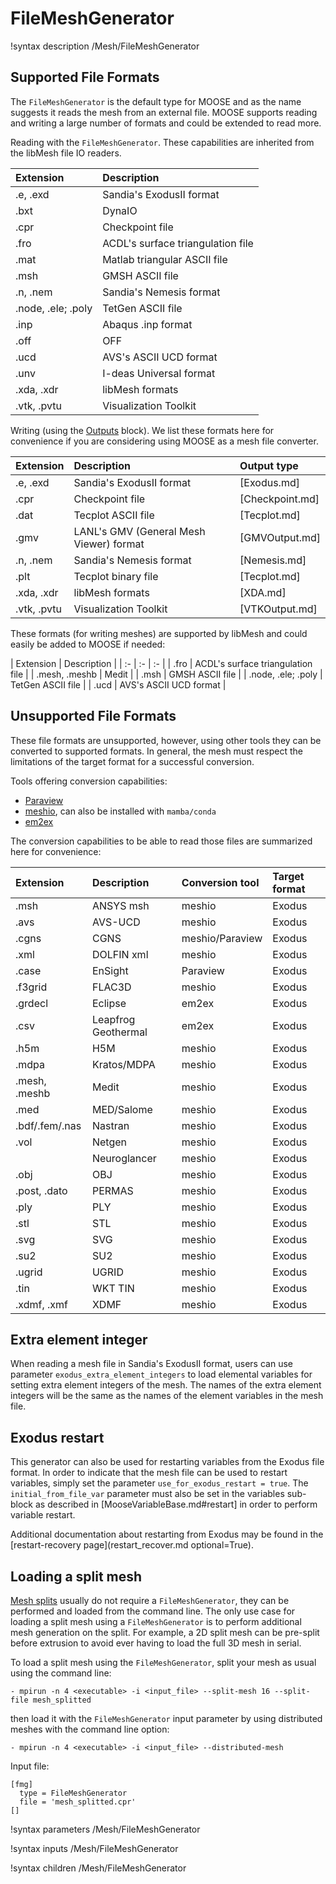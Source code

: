 # FileMeshGenerator

!syntax description /Mesh/FileMeshGenerator

## Supported File Formats

The `FileMeshGenerator` is the default type for MOOSE and as the name suggests it reads the mesh from an external file. MOOSE
supports reading and writing a large number of formats and could be extended to read more.

Reading with the `FileMeshGenerator`. These capabilities are inherited from the
libMesh file IO readers.

| Extension   | Description |
| :-          | :- |
| .e, .exd    | Sandia's ExodusII format |
| .bxt        | DynaIO |
| .cpr        | Checkpoint file |
| .fro        | ACDL's surface triangulation file |
| .mat        | Matlab triangular ASCII file |
| .msh        | GMSH ASCII file |
| .n, .nem    | Sandia's Nemesis format |
| .node, .ele; .poly | TetGen ASCII file |
| .inp        | Abaqus .inp format |
| .off        | OFF |
| .ucd        | AVS's ASCII UCD format |
| .unv        | I-deas Universal format |
| .xda, .xdr  | libMesh formats |
| .vtk, .pvtu | Visualization Toolkit |

Writing (using the [Outputs](syntax/Outputs/index.md) block). We list these formats here
for convenience if you are considering using MOOSE as a mesh file converter.

| Extension   | Description              | Output type |
| :-          | :-                       | :- |
| .e, .exd    | Sandia's ExodusII format | [Exodus.md] |
| .cpr        | Checkpoint file          | [Checkpoint.md] |
| .dat        | Tecplot ASCII file       | [Tecplot.md] |
| .gmv        | LANL's GMV (General Mesh Viewer) format | [GMVOutput.md] |
| .n, .nem    | Sandia's Nemesis format  | [Nemesis.md] |
| .plt        | Tecplot binary file      | [Tecplot.md] |
| .xda, .xdr  | libMesh formats          | [XDA.md] |
| .vtk, .pvtu | Visualization Toolkit    | [VTKOutput.md] |

These formats (for writing meshes) are supported by libMesh and could easily be added to MOOSE if needed:

| Extension     | Description                       |
| :-            | :-                       | :- |
| .fro          | ACDL's surface triangulation file |
| .mesh, .meshb | Medit |
| .msh          | GMSH ASCII file |
| .node, .ele; .poly | TetGen ASCII file |
| .ucd          | AVS's ASCII UCD format |


## Unsupported File Formats

These file formats are unsupported, however, using other tools they can be converted to supported formats.
In general, the mesh must respect the limitations of the target format for a successful conversion.

Tools offering conversion capabilities:

- [Paraview](https://www.paraview.org/)
- [meshio](https://pypi.org/project/meshio/2.3.5/), can also be installed with `mamba/conda`
- [em2ex](https://github.com/cpgr/em2ex)

The conversion capabilities to be able to read those files are summarized here for convenience:

| Extension   | Description | Conversion tool | Target format |
| :-          | :-          | :-              | :-     |
| .msh        | ANSYS msh   | meshio          | Exodus |
| .avs        | AVS-UCD     | meshio          | Exodus |
| .cgns       | CGNS        | meshio/Paraview | Exodus |
| .xml        | DOLFIN xml  | meshio          | Exodus |
| .case       | EnSight     | Paraview        | Exodus |
| .f3grid     | FLAC3D      | meshio          | Exodus |
| .grdecl     | Eclipse     | em2ex           | Exodus |
| .csv        | Leapfrog Geothermal | em2ex   | Exodus |
| .h5m        | H5M         | meshio          | Exodus |
| .mdpa       | Kratos/MDPA | meshio          | Exodus |
| .mesh, .meshb | Medit     | meshio          | Exodus |
| .med        | MED/Salome  | meshio          | Exodus |
| .bdf/.fem/.nas | Nastran  | meshio          | Exodus |
| .vol        | Netgen      | meshio          | Exodus |
|             | Neuroglancer | meshio         | Exodus |
| .obj        | OBJ         | meshio          | Exodus |
| .post, .dato | PERMAS     | meshio          | Exodus |
| .ply        | PLY         | meshio          | Exodus |
| .stl        | STL         | meshio          | Exodus |
| .svg        | SVG         | meshio          | Exodus |
| .su2        | SU2         | meshio          | Exodus |
| .ugrid      | UGRID       | meshio          | Exodus |
| .tin        | WKT TIN     | meshio          | Exodus |
| .xdmf, .xmf | XDMF        | meshio          | Exodus |

## Extra element integer

When reading a mesh file in Sandia's ExodusII format, users can use parameter `exodus_extra_element_integers` to load elemental variables for setting extra element integers of the mesh.
The names of the extra element integers will be the same as the names of the
element variables in the mesh file.

## Exodus restart

This generator can also be used for
restarting variables from the Exodus file format. In order to indicate that the
mesh file can be used to restart variables, simply set the parameter
`use_for_exodus_restart = true`. The `initial_from_file_var` parameter must also
be set in the variables sub-block as described in [MooseVariableBase.md#restart]
in order to perform variable restart.

Additional documentation about restarting from Exodus may be found in the [restart-recovery page](restart_recover.md optional=True).

## Loading a split mesh

[Mesh splits](syntax/Mesh/splitting.md) usually do not require a `FileMeshGenerator`, they can be performed and loaded from the command line. The only use case for loading a split mesh using a `FileMeshGenerator` is to perform additional mesh generation on the split. For example, a 2D split mesh can be pre-split before extrusion to avoid ever having to load the full 3D mesh in serial.

To load a split mesh using the `FileMeshGenerator`, split your mesh as usual using the command line:

```
- mpirun -n 4 <executable> -i <input_file> --split-mesh 16 --split-file mesh_splitted
```

then load it with the `FileMeshGenerator` input parameter by using distributed meshes with the command line option:

```
- mpirun -n 4 <executable> -i <input_file> --distributed-mesh
```

Input file:

```
[fmg]
  type = FileMeshGenerator
  file = 'mesh_splitted.cpr'
[]
```

!syntax parameters /Mesh/FileMeshGenerator

!syntax inputs /Mesh/FileMeshGenerator

!syntax children /Mesh/FileMeshGenerator
